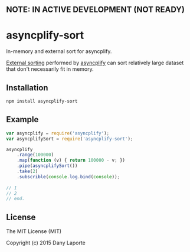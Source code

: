## NOTE: IN ACTIVE DEVELOPMENT (NOT READY)

# asyncplify-sort
In-memory and external sort for asyncplify.

[External sorting](http://en.wikipedia.org/wiki/External_sorting) performed by [asyncplify](https://github.com/danylaporte/asyncplify) can sort relatively large dataset that
don't necessarily fit in memory.

## Installation

```bash
npm install asyncplify-sort
```

## Example

```js
var asyncplify = require('asyncplify');
var asyncplifySort = require('asyncplify-sort');

asyncplify
    .range(100000)
    .map(function (v) { return 100000 - v; })
    .pipe(asyncplifySort())
    .take(2)
    .subscrible(console.log.bind(console));
    
// 1
// 2
// end.
```

## License
The MIT License (MIT)

Copyright (c) 2015 Dany Laporte